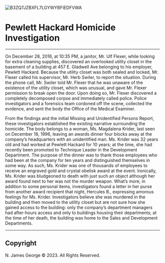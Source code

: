 ![B3ZQ7JZBXFL7LGYWYBFIEDFVWA](https://github.com/njgeorge000158/Data-Modeling-and-SQL-Queries-for-Employee-Database/assets/137228821/f7085dd1-4539-4a8c-8e58-2c440dad585f)

# Pewlett Hackard Homicide Investigation
----
On December 28, 2016, at 10:35 PM, a janitor, Mr. Ulf Flexer, while looking for extra cleaning supplies, discovered an overlooked utility closet in the basement of a building at 457 E. Gladwell Ave belonging to his employer, Pewlett Hackard.  Because the utility closet was both sealed and locked, Mr. Flexer called his supervisor, Mr. Herb Swiler, to report the situation.  During the phone call, Mr. Swiler told Mr. Flexer that he was unaware of the existence of the utility closet, which was unusual, and gave Mr. Flexer permission to break open the door.  Upon doing so, Mr. Flexer discovered a completely decomposed corpse and immediately called police.  Police investigators and a forensics team cordoned off the scene, collected the evidence, and sent the body the Office of the Medical Examiner.  

From the findings and the initial Missing and Unidentified Persons Report, these investigators established the existing narrative surrounding the homicide.  The body belongs to a woman, Ms. Magdalena Krider, last seen on December 18, 1996, leaving an awards dinner four blocks away at the company’s headquarters with an unidentified man.  Ms. Krider was 32 years old and had worked at Pewlett Hackard for 10 years; at the time, she had recently been promoted to Technique Leader in the Development Department.  The purpose of the dinner was to thank those employees who had been at the company for ten years and distinguished themselves in some way.  As such, Ms. Krider was one of thousands of employees to receive an engraved gold and crystal obelisk award at the event.  Ironically, Ms. Krider was bludgeoned to death with just such an object although her award found next to her was not the murder weapon.  What’s more, in addition to some personal items, investigators found a letter in her purse from another award recipient that night, Hercules B., expressing amorous feelings for Ms. Krider.  Investigators believe she was murdered in the building and then moved to the utility closet but are not sure how she gained access to the building: only the company’s department managers had after-hours access and only to buildings housing their departments; at the time of her death, the building was home to the Sales and Development Departments.



----

## Copyright

N. James George © 2023. All Rights Reserved.

